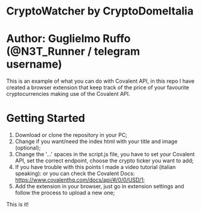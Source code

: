# CryptoWatcher by CryptoDomeItalia
# Author: Guglielmo Ruffo (@N3T_Runner / telegram username)

This is an example of what you can do with Covalent API, in this repo I have created a browser extension that keep track of the price of your favourite cryptocurrencies making use of the Covalent API.

# Getting Started

1. Download or clone the repository in your PC;
2. Change if you want/need the index html with your title and image (optional);
3. Change the '...' spaces in the script.js file, you have to set your Covalent API, set the correct endpoint, choose the crypto ticker you want to add;
4. If you have trouble with this points I made a video tutorial (italian speaking):  or you can check the Covalent Docs: https://www.covalenthq.com/docs/api/#/0/0/USD/1;
5. Add the extension in your browser, just go in extension settings and follow the process to upload a new one;

This is it!
